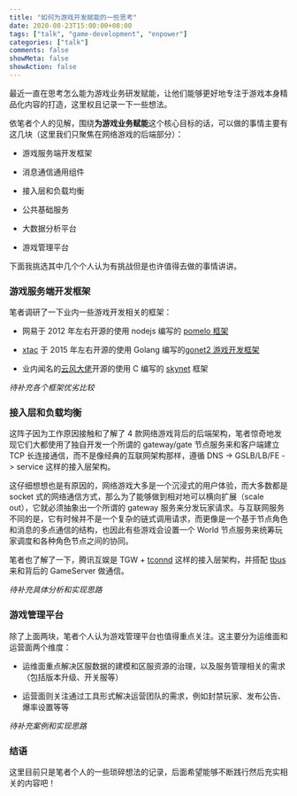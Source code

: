```yaml
---
title: "如何为游戏开发赋能的一些思考"
date: 2020-08-23T15:00:00+08:00
tags: ["talk", "game-development", "enpower"]
categories: ["talk"]
comments: false
showMeta: false
showAction: false
---
```


最近一直在思考怎么能为游戏业务研发赋能，让他们能够更好地专注于游戏本身精品化内容的打造，这里权且记录一下一些想法。

<!--more-->

依笔者个人的见解，围绕**为游戏业务赋能**这个核心目标的话，可以做的事情主要有这几块（这里我们只聚焦在网络游戏的后端部分）：

- 游戏服务端开发框架

- 消息通信通用组件

- 接入层和负载均衡

- 公共基础服务

- 大数据分析平台

- 游戏管理平台

下面我挑选其中几个个人认为有挑战但是也许值得去做的事情讲讲。

### 游戏服务端开发框架

笔者调研了一下业内一些游戏开发相关的框架：

- 网易于 2012 年左右开源的使用 nodejs 编写的 [pomelo 框架](https://github.com/NetEase/pomelo)

- [xtac](https://github.com/xtaci) 于 2015 年左右开源的使用 Golang 编写的[gonet2 游戏开发框架](https://github.com/gonet2)

- 业内闻名的[云风大佬](https://github.com/cloudwu)开源的使用 C 编写的 [skynet](https://github.com/cloudwu/skynet) 框架

*待补充各个框架优劣比较*

### 接入层和负载均衡

这阵子因为工作原因接触和了解了 4 款网络游戏背后的后端架构，笔者惊奇地发现它们大都使用了独自开发一个所谓的 gateway/gate 节点服务来和客户端建立 TCP 长连接通信，而不是像经典的互联网架构那样，遵循 DNS -> GSLB/LB/FE -> service 这样的接入层架构。

这仔细想想也是有原因的，网络游戏大多是一个沉浸式的用户体验，而大多数都是 socket 式的网络通信方式，那么为了能够做到相对地可以横向扩展（scale out），它就必须抽象出一个所谓的 gateway 服务来分发玩家请求。与互联网服务不同的是，它有时候并不是一个复杂的链式调用请求，而更像是一个基于节点角色和消息的多点通信的结构，也因此有些游戏会设置一个 World 节点服务来统筹玩家调度和各种角色节点之间的协同。

笔者也了解了一下，腾讯互娱是 TGW + [tconnd](https://sdk.gcloud.tencent.com/documents/details/%E7%BD%91%E7%BB%9C%E8%BF%9E%E6%8E%A5%20Connector) 这样的接入层架构，并搭配 [tbus](https://github.com/hellokangning/TSF4G) 来和背后的 GameServer 做通信。

*待补充具体分析和实现思路*

### 游戏管理平台

除了上面两块，笔者个人认为游戏管理平台也值得重点关注。这主要分为运维面和运营面两个维度：

- 运维面重点解决区服数据的建模和区服资源的治理，以及服务管理相关的需求（包括版本升级、开关服等）

- 运营面则关注通过工具形式解决运营团队的需求，例如封禁玩家、发布公告、爆率设置等等

*待补充案例和实现思路*

### 结语

这里目前只是笔者个人的一些琐碎想法的记录，后面希望能够不断践行然后充实相关的内容吧！
